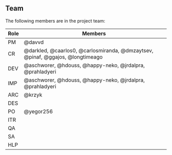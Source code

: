## Team

The following members are in the project team:

Role | Members
---|---
PM | @davvd
CR | @darkled, @caarlos0, @carlosmiranda, @dmzaytsev, @pinaf, @ggajos, @longtimeago
DEV | @aschworer, @hdouss, @happy-neko, @jrdalpra, @prahladyeri
IMP | @aschworer, @hdouss, @happy-neko, @jrdalpra, @prahladyeri
ARC | @krzyk
DES | 
PO | @yegor256
ITR | 
QA | 
SA | 
HLP | 
